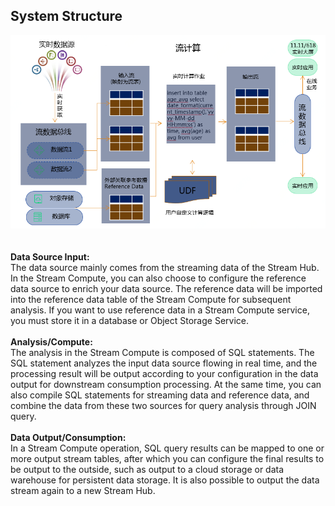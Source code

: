## System Structure<br>
![System structure](https://github.com/jdcloudcom/cn/blob/edit/image/Streamcompute/SC-001.png?raw=true)<br><br><br>
**Data Source Input:**<br>
The data source mainly comes from the streaming data of the Stream Hub. In the Stream Compute, you can also choose to configure the reference data source to enrich your data source. The reference data will be imported into the reference data table of the Stream Compute for subsequent analysis. If you want to use reference data in a Stream Compute service, you must store it in a database or Object Storage Service. <br><br>
**Analysis/Compute:**<br>
The analysis in the Stream Compute is composed of SQL statements. The SQL statement analyzes the input data source flowing in real time, and the processing result will be output according to your configuration in the data output for downstream consumption processing. At the same time, you can also compile SQL statements for streaming data and reference data, and combine the data from these two sources for query analysis through JOIN query. <br><br>
**Data Output/Consumption:**<br>
In a Stream Compute operation, SQL query results can be mapped to one or more output stream tables, after which you can configure the final results to be output to the outside, such as output to a cloud storage or data warehouse for persistent data storage. It is also possible to output the data stream again to a new Stream Hub.
